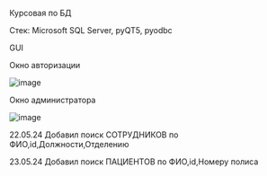 Курсовая по БД


Стек:
Microsoft SQL Server,
pyQT5,
pyodbc

GUI




Окно авторизации

![image](https://github.com/Lokas548/hospitalDB_Application/assets/90204227/d28827bc-712e-40c4-953e-7269ba14b4fe)

Окно администратора

![image](https://github.com/Lokas548/hospitalDB_Application/assets/90204227/ce59349a-3e94-4cbf-aa08-811c33060341)





22.05.24
Добавил поиск СОТРУДНИКОВ по ФИО,id,Должности,Отделению

23.05.24
Добавил поиск ПАЦИЕНТОВ по ФИО,id,Номеру полиса

